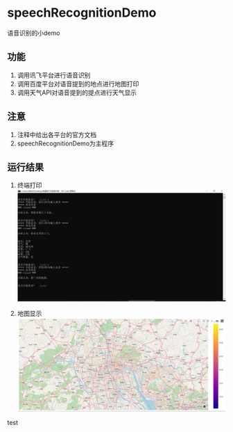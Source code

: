 # speechRecognitionDemo

语音识别的小demo

## 功能
1. 调用讯飞平台进行语音识别
2. 调用百度平台对语音提到的地点进行地图打印
3. 调用天气API对语音提到的提点进行天气显示

## 注意
1. 注释中给出各平台的官方文档
2. speechRecognitionDemo为主程序

## 运行结果
1. 终端打印
![](https://github.com/wasiiii/speechRecognitionDemo/blob/main/images/%E7%BB%88%E7%AB%AF%E6%89%93%E5%8D%B0.png)

2. 地图显示
![](https://github.com/wasiiii/speechRecognitionDemo/blob/main/images/%E5%9C%B0%E5%9B%BE%E6%98%BE%E7%A4%BA.png)

test
